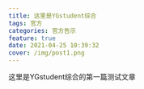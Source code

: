 ```yaml
---
title: 这里是YGstudent综合
tags: 官方
categories: 官方告示
feature: true
date: 2021-04-25 10:39:32
cover: /img/post1.png
---
```

这里是YGstudent综合的第一篇测试文章